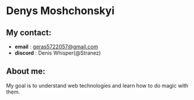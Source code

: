 # Denys Moshchonskyi
## My contact:
* __email__ : geras5722057@gmail.com
* __discord__ : Denis Whisper(@Stranez)
## About me:


My goal is to understand web technologies and learn how to do magic with them.